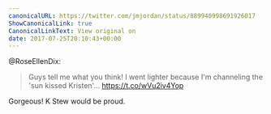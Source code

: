 ```yaml
---
canonicalURL: https://twitter.com/jmjordan/status/889940998691926017
ShowCanonicalLink: true
CanonicalLinkText: View original on
date: 2017-07-25T20:10:43+00:00
---
```

@RoseEllenDix:

> Guys tell me what you think! I went lighter because I'm channeling the 'sun kissed Kristen'… https://t.co/wVu2iv4Yop

Gorgeous! K Stew would be proud.